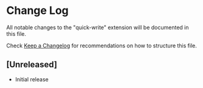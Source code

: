 # Change Log

All notable changes to the "quick-write" extension will be documented in this file.

Check [Keep a Changelog](http://keepachangelog.com/) for recommendations on how to structure this file.

## [Unreleased]

- Initial release